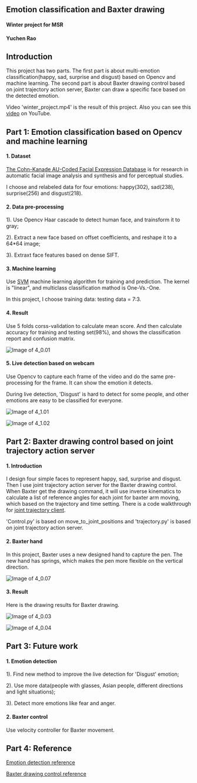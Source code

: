 ## Emotion classification and Baxter drawing
#### Winter project for MSR
#### Yuchen Rao


## Introduction

This project has two parts. The first part is about multi-emotion classification(happy, sad, surprise and disgust) based on Opencv and machine learning. The second part is about Baxter drawing control based on joint trajectory action server, Baxter can draw a specific face based on the detected emotion.

Video 'winter_project.mp4' is the result of this project. Also you can see this [video](https://youtu.be/6yXKkfkGYj4) on YouTube.

## Part 1: Emotion classification based on Opencv and machine learning

#### 1. Dataset

[The Cohn-Kanade AU-Coded Facial Expression Database](http://www.pitt.edu/~emotion/ck-spread.htm) is for research in automatic facial image analysis and synthesis and for perceptual studies.

I choose and relabeled data for four emotions: happy(302), sad(238), surprise(256) and disgust(218).

#### 2. Data pre-processing

1). Use Opencv Haar cascade to detect human face, and trainsform it to gray;

2). Extract a new face based on offset coefficients, and reshape it to a 64*64 image;

3). Extraxt face features based on dense SIFT.

#### 3. Machine learning

Use [SVM](http://scikit-learn.org/stable/modules/svm.html#svm) machine learning algorithm for training and prediction. The kernel is "linear", and multiclass classification mathod is One-Vs.-One.

In this project, I choose training data: testing data = 7:3.

#### 4. Result

Use 5 folds corss-validation to calculate mean score. And then calculate accuracy for training and testing set(98%), and shows the classification report and confusion matrix.

![Image of 4_0.01](https://github.com/yuchenrao/emotion-detection-and-baxter-drawing/blob/master/picture/classify_result.png)
<!-- 4_0.01 -->

#### 5. Live detection based on webcam

Use Opencv to capture each frame of the video and do the same pre-processing for the frame. It can show the emotion it detects.

During live detection, 'Disgust' is hard to detect for some people, and other emotions are easy to be classified for everyone.

![Image of 4_1.01](https://github.com/yuchenrao/emotion-detection-and-baxter-drawing/blob/master/picture/live_det2.png)
<!-- 4_1.01 -->

![Image of 4_1.02](https://github.com/yuchenrao/emotion-detection-and-baxter-drawing/blob/master/picture/live_det1.png)
<!-- 4_1.02 -->

## Part 2: Baxter drawing control based on joint trajectory action server

#### 1. Introduction

I design four simple faces to represent happy, sad, surprise and disgust. Then I use joint trajectory action server for the Baxter drawing control.
When Baxter get the drawing command, it will use inverse kinematics to calculate a list of reference angles for each joint for baxter arm moving, which based on the trajectory and time setting. There is a code walkthrough for [joint trajectory client](http://sdk.rethinkrobotics.com/wiki/Joint_Trajectory_Client_-_Code_Walkthrough).

'Control.py' is based on move_to_joint_positions and 'trajectory.py' is based on joint trajectory action server.

#### 2. Baxter hand

In this project, Baxter uses a new designed hand to capture the pen. The new hand has springs, which makes the pen more flexible on the vertical direction.

![Image of 4_0.07](https://github.com/yuchenrao/emotion-detection-and-baxter-drawing/blob/master/picture/Baxter_hand.png)
<!-- 4_0.07 -->

#### 3. Result

Here is the drawing results for Baxter drawing.

![Image of 4_0.03](https://github.com/yuchenrao/emotion-detection-and-baxter-drawing/blob/master/picture/draw_res1.png)
<!-- 4_0.03 -->

![Image of 4_0.04](https://github.com/yuchenrao/emotion-detection-and-baxter-drawing/blob/master/picture/draw_res2.png)
<!-- 4_0.04 -->

## Part 3: Future work

#### 1. Emotion detection

1). Find new method to improve the live detection for 'Disgust' emotion;

2). Use more data(people with glasses, Asian people, different directions and light situations);

3). Detect more emotions like fear and anger.

#### 2. Baxter control

Use velocity controller for Baxter movement.

## Part 4: Reference

[Emotion detection reference](http://flothesof.github.io/smile-recognition.html)

[Baxter drawing control reference](https://github.com/MingheJiang/baxter_drawing)

